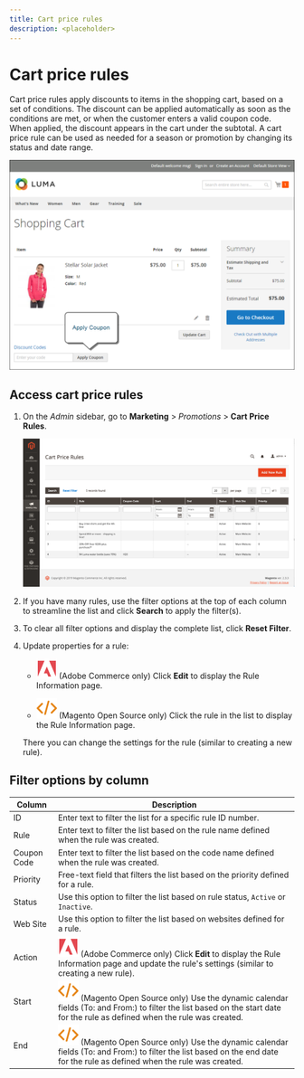 ```yaml
---
title: Cart price rules
description: <placeholder>
---
```

# Cart price rules

Cart price rules apply discounts to items in the shopping cart, based on a set of conditions. The discount can be applied automatically as soon as the conditions are met, or when the customer enters a valid coupon code. When applied, the discount appears in the cart under the subtotal. A cart price rule can be used as needed for a season or promotion by changing its status and date range.

![Example storefront - cart apply coupon](./assets/storefront-cart-apply-coupon.png)<!-- zoom -->

## Access cart price rules

1. On the _Admin_ sidebar, go to **Marketing** > _Promotions_ > **Cart Price Rules**.

   ![Cart price rule](./assets/price-rule-cart.png)<!-- zoom -->

1. If you have many rules, use the filter options at the top of each column to streamline the list and click **Search** to apply the filter(s).

1. To clear all filter options and display the complete list, click **Reset Filter**.

1. Update properties for a rule:

    - ![Adobe Commerce](../assets/adobe-logo.svg) (Adobe Commerce only) Click **Edit** to display the Rule Information page.

    - ![Magento Open Source](../assets/open-source.svg) (Magento Open Source only) Click the rule in the list to display the Rule Information page.

    There you can change the settings for the rule (similar to creating a new rule).

## Filter options by column

|Column|Description|
|--- |--- |
|ID|Enter text to filter the list for a specific rule ID number.|
|Rule|Enter text to filter the list based on the rule name defined when the rule was created.|
|Coupon Code|Enter text to filter the list based on the code name defined when the rule was created.|
|Priority|Free-text field that filters the list based on the priority defined for a rule.|
|Status|Use this option to filter the list based on rule status, `Active` or `Inactive`.|
|Web Site|Use this option to filter the list based on websites defined for a rule.|
|Action|![Adobe Commerce](../assets/adobe-logo.svg) (Adobe Commerce only) Click **Edit** to display the Rule Information page and update the rule's settings (similar to creating a new rule).|
|Start|![Magento Open Source](../assets/open-source.svg) (Magento Open Source only) Use the dynamic calendar fields (To: and From:) to filter the list based on the start date for the rule as defined when the rule was created.|
|End|![Magento Open Source](../assets/open-source.svg) (Magento Open Source only) Use the dynamic calendar fields (To: and From:) to filter the list based on the end date for the rule as defined when the rule was created.|
